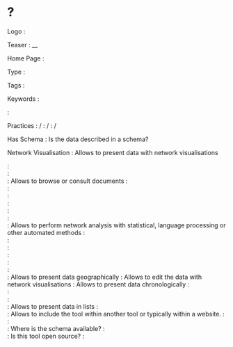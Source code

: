 # ?

Logo
:   ![]()

Teaser
:   __

Home Page
:   

Type
:   

Tags
:   

Keywords
:   

:   

Practices
:    / 
:    / 
:    / 

Has Schema
:   Is the data described in a schema?

Network Visualisation
:   Allows to present data with network visualisations


:   
:   
:   Allows to browse or consult documents
:   
:   
:   
:   
:   
:   
:   Allows to perform network analysis with statistical, language processing or other automated methods 
:   
:   
:   
:   
:   
:   
:   Allows to present data geographically
:   Allows to edit the data with network visualisations
:   Allows to present data chronologically
:   
:   
:   
:   Allows to present data in lists 
:   
:   Allows to include the tool within another tool or typically within a website.
:   
:   
:   Where is the schema available?
:   
:   Is this tool open source?
:   
